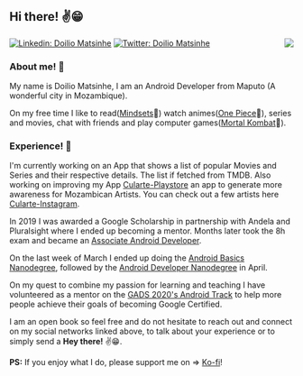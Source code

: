 ## Hi there! ✌😁
<img align='right' src="https://user-images.githubusercontent.com/38020305/87989393-3cd17100-cae2-11ea-8d07-eeff7d21dd8d.png">

[![Linkedin: Doilio Matsinhe](https://img.shields.io/badge/-doiliomatsinhe-blue?style=flat-square&logo=Linkedin&logoColor=white&link=https://www.linkedin.com/in/doilio-matsinhe/)](https://www.linkedin.com/in/doilio-matsinhe/)
[![Twitter: Doilio Matsinhe](https://img.shields.io/twitter/follow/doiliomatsinhe?style=social)](https://twitter.com/doiliomatsinhe)
<!-- [![GitHub Doilio](https://img.shields.io/github/followers/doilio?style=social)](https://github.com/doilio)-->

### About me! 👀
My name is Doilio Matsinhe,
I am an Android Developer from Maputo (A wonderful city in Mozambique).

On my free time I like to read([Mindsets](https://www.amazon.com/Mindset-Psychology-Carol-S-Dweck/dp/0345472322)💖) watch animes([One Piece](https://en.wikipedia.org/wiki/One_Piece)💖), series and movies, chat with friends and play computer games([Mortal Kombat](https://en.wikipedia.org/wiki/Mortal_Kombat)💖).

### Experience! 🔭
I'm currently working on an App that shows a list of popular Movies and Series and their respective details. The list if fetched from TMDB.
Also working on improving my App [Cularte-Playstore](https://play.google.com/store/apps/details?id=com.doiliomatsinhe.cularte) an app to generate more awareness for Mozambican Artists. You can check out a few artists here [Cularte-Instagram](https://www.instagram.com/culartemz/).

In 2019 I was awarded a Google Scholarship in partnership with Andela and Pluralsight where I ended up becoming a mentor. Months later took the 8h exam and became an [Associate Android Developer](https://www.credential.net/4b207fa7-e080-4493-8e1f-5794a2cf6a18).

On the last week of March I ended up doing the [Android Basics Nanodegree](https://graduation.udacity.com/confirm/PKNCP76H), followed by the [Android Developer Nanodegree](https://graduation.udacity.com/confirm/HUN7KP45) in April.

On my quest to combine my passion for learning and teaching I have volunteered as a mentor on the [GADS 2020's Android Track](https://help.pluralsight.com/help/gads-2020) to help more people achieve their goals of becoming Google Certified. 

I am an open book so feel free and do not hesitate to reach out and connect on my social networks linked above, to talk about your experience or to simply send a **Hey there!** ✌😁.

**PS:** If you enjoy what I do, please support me on => [Ko-fi](https://ko-fi.com/doilio)!   

<!--
**doilio/doilio** is a ✨ _special_ ✨ repository because its `README.md` (this file) appears on your GitHub profile.

Here are some ideas to get you started:

- 🔭 I’m currently working on ...
- 🌱 I’m currently learning ...
- 👯 I’m looking to collaborate on ...
- 🤔 I’m looking for help with ...
- 💬 Ask me about ...
- 📫 How to reach me: ...
- 😄 Pronouns: ...
- ⚡ Fun fact: ...
-->
